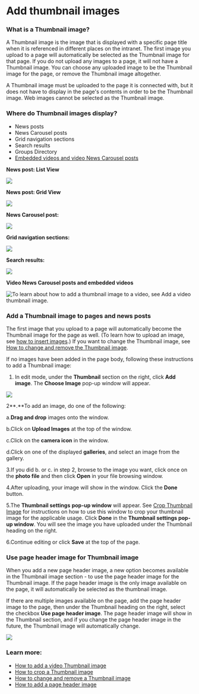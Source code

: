 # Add thumbnail images

### What is a Thumbnail image?

A Thumbnail image is the image that is displayed with a specific page title when it is referenced in different places on the intranet. The first image you upload to a page will automatically be selected as the Thumbnail image for that page. If you do not upload any images to a page, it will not have a Thumbnail image. You can choose any uploaded image to be the Thumbnail image for the page, or remove the Thumbnail image altogether.  
  
A Thumbnail image must be uploaded to the page it is connected with, but it does not have to display in the page's contents in order to be the Thumbnail image. Web images cannot be selected as the Thumbnail image.

### Where do Thumbnail images display?

* News posts
* News Carousel posts
* Grid navigation sections
* Search results
* Groups Directory
* [Embedded videos and video News Carousel posts](add-a-video-thumbnail-image.md)

**News post: List View**

![](../../../.gitbook/assets/1%20%2877%29.jpg)

**News post: Grid View**

![](../../../.gitbook/assets/2%20%2862%29.jpg)

**News Carousel post:**

![](../../../.gitbook/assets/3%20%2811%29.jpg)

**Grid navigation sections:**

![](../../../.gitbook/assets/4%20%2837%29.jpg)

**Search results:**

![](../../../.gitbook/assets/5%20%286%29.jpg)

**Video News Carousel posts and embedded videos**

![To learn about how to add a thumbnail image to a video, see Add a video thumbnail image.](../../../.gitbook/assets/6%20%281%29.jpg)



### Add a Thumbnail image to pages and news posts

The first image that you upload to a page will automatically become the Thumbnail image for the page as well. \(To learn how to upload an image, see [how to insert images](../insert-images.md).\) If you want to change the Thumbnail image, see [How to change and remove the Thumbnail image](change-and-remove-thumbnail-image.md).  
  
If no images have been added in the page body, following these instructions to add a Thumbnail image:

1. In edit mode, under the **Thumbnail** section on the right, click **Add image**. The **Choose Image** pop-up window will appear.

![](../../../.gitbook/assets/7%20%282%29.jpg)



2**.**To add an image, do one of the following:

a.**Drag and drop** images onto the window.

b.Click on **Upload Images** at the top of the window.

c.Click on the **camera icon** in the window.

d.Click on one of the displayed **galleries**, and select an image from the gallery.

3.If you did b. or c. in step 2, browse to the image you want, click once on the **photo file** and then click **Open** in your file browsing window.

4.After uploading, your image will show in the window. Click the **Done** button.

5.The **Thumbnail settings** **pop-up window** will appear. See [Crop Thumbnail Image](crop-thumbnail-image.md) for instructions on how to use this window to crop your thumbnail image for the applicable usage. Click **Done** in the **Thumbnail settings pop-up window**. You will see the image you have uploaded under the Thumbnail heading on the right.

6.Continue editing or click **Save** at the top of the page.

### Use page header image for Thumbnail image

When you add a new page header image, a new option becomes available in the Thumbnail image section - to use the page header image for the Thumbnail image. If the page header image is the only image available on the page, it will automatically be selected as the thumbnail image.  
  
If there are multiple images available on the page, add the page header image to the page, then under the Thumbnail heading on the right, select the checkbox **Use page header image**. The page header image will show in the Thumbnail section, and if you change the page header image in the future, the Thumbnail image will automatically change.  


![](../../../.gitbook/assets/1%20%2890%29.jpg)



### Learn more:

* [How to add a video Thumbnail image](add-a-video-thumbnail-image.md)
* [How to crop a Thumbnail image](crop-thumbnail-image.md)
* [How to change and remove a Thumbnail image](change-and-remove-thumbnail-image.md)
* [How to add a page header image](../add-page-header-images.md)

